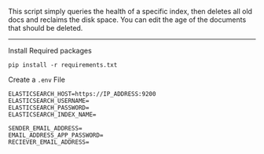 This script simply queries the health of a specific index, then deletes all old docs and reclaims the disk space. You can edit the age of the documents that should be deleted.
***
Install Required packages
```
pip install -r requirements.txt
```
Create a `.env`  File
```
ELASTICSEARCH_HOST=https://IP_ADDRESS:9200
ELASTICSEARCH_USERNAME=
ELASTICSEARCH_PASSWORD=
ELASTICSEARCH_INDEX_NAME=

SENDER_EMAIL_ADDRESS=
EMAIL_ADDRESS_APP_PASSWORD=
RECIEVER_EMAIL_ADDRESS=
```
